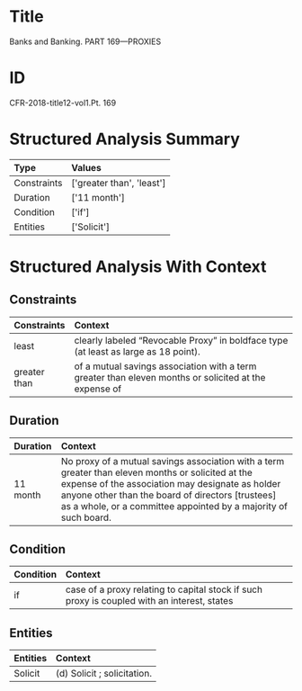 # Title

 Banks and Banking. PART 169—PROXIES


# ID

 CFR-2018-title12-vol1.Pt. 169


# Structured Analysis Summary

| Type        | Values                    |
|:------------|:--------------------------|
| Constraints | ['greater than', 'least'] |
| Duration    | ['11 month']              |
| Condition   | ['if']                    |
| Entities    | ['Solicit']               |


# Structured Analysis With Context

 


## Constraints

| Constraints   | Context                                                                                               |
|:--------------|:------------------------------------------------------------------------------------------------------|
| least         | clearly labeled &#8220;Revocable Proxy&#8221; in boldface type (at least  as large as 18 point).      |
| greater than  | of a mutual savings association with a term greater than eleven months or solicited at the expense of |


## Duration

| Duration   | Context                                                                                                                                                                                                                                                                      |
|:-----------|:-----------------------------------------------------------------------------------------------------------------------------------------------------------------------------------------------------------------------------------------------------------------------------|
| 11 month   | No proxy of a mutual savings association with a term greater than eleven months or solicited at the expense of the association may designate as holder anyone other than the board of directors [trustees] as a whole, or a committee appointed by a majority of such board. |


## Condition

| Condition   | Context                                                                                     |
|:------------|:--------------------------------------------------------------------------------------------|
| if          | case of a proxy relating to capital stock if such proxy is coupled with an interest, states |


## Entities

| Entities   | Context                      |
|:-----------|:-----------------------------|
| Solicit    | (d)  Solicit ; solicitation. |


